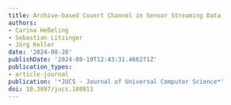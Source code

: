 ```yaml
---
title: Archive-based Covert Channel in Sensor Streaming Data
authors:
- Carina Heßeling
- Sebastian Litzinger
- Jörg Keller
date: '2024-08-28'
publishDate: '2024-08-19T12:43:31.466271Z'
publication_types:
- article-journal
publication: '*JUCS - Journal of Universal Computer Science*'
doi: 10.3897/jucs.108811
---
```

